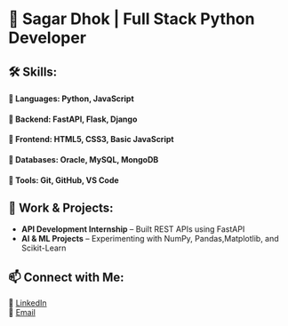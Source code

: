 # 🚀 Sagar Dhok | Full Stack Python Developer  


## 🛠 Skills:
#### 🔹 Languages: Python, JavaScript  
#### 🔹 Backend: FastAPI, Flask, Django  
#### 🔹 Frontend: HTML5, CSS3, Basic JavaScript  
#### 🔹 Databases: Oracle, MySQL, MongoDB  
#### 🔹 Tools: Git, GitHub, VS Code  

## 💼 Work & Projects:
- **API Development Internship** – Built REST APIs using FastAPI
- **AI & ML Projects** – Experimenting with NumPy, Pandas,Matplotlib, and Scikit-Learn  

## 📫 Connect with Me:
🔗 [LinkedIn](https://www.linkedin.com/in/sagardhok/)  
📩 [Email](sdhok041@gmail.com)  
 


